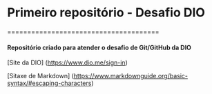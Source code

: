 # Primeiro repositório - Desafio DIO
======================================

#### Repositório criado para atender o desafio de Git/GitHub da DIO
[Site da DIO] (https://www.dio.me/sign-in)

[Sitaxe de Markdown] (https://www.markdownguide.org/basic-syntax/#escaping-characters)

